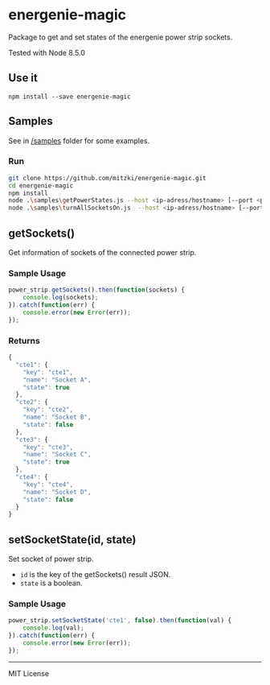 # energenie-magic
Package to get and set states of the energenie power strip sockets.

Tested with Node 8.5.0

## Use it
``` 
npm install --save energenie-magic 
```

## Samples
See in [/samples](/samples) folder for some examples.

### Run
```bash
git clone https://github.com/mitzki/energenie-magic.git
cd energenie-magic
npm install
node .\samples\getPowerStates.js --host <ip-adress/hostname> [--port <port-number> --password <password>]
node .\samples\turnAllSocketsOn.js  --host <ip-adress/hostname> [--port <port-number> --password <password>]
```
## getSockets()
Get information of sockets of the connected power strip.

### Sample Usage
```javascript
power_strip.getSockets().then(function(sockets) {
    console.log(sockets);
}).catch(function(err) {
    console.error(new Error(err)); 
});
```

### Returns
```javascript
{
  "cte1": {
    "key": "cte1",
    "name": "Socket A",
    "state": true
  },
  "cte2": {
    "key": "cte2",
    "name": "Socket B",
    "state": false
  },
  "cte3": {
    "key": "cte3",
    "name": "Socket C",
    "state": true
  },  
  "cte4": {
    "key": "cte4",
    "name": "Socket D",
    "state": false
  }
}
```

## setSocketState(id, state)
Set socket of power strip. 
+ `id` is the key of the getSockets() result JSON.
+ `state` is a boolean. 

### Sample Usage
```javascript
power_strip.setSocketState('cte1', false).then(function(val) {
    console.log(val);
}).catch(function(err) {
    console.error(new Error(err));
});
```

***
MIT License